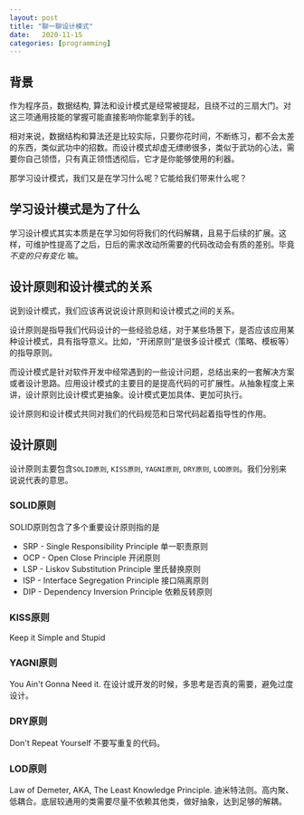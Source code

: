 ```yaml
---
layout: post
title: "聊一聊设计模式"
date:   2020-11-15
categories: [programming]
---
```


## 背景
作为程序员，数据结构, 算法和设计模式是经常被提起，且绕不过的三扇大门。对这三项通用技能的掌握可能直接影响你能拿到手的钱。

相对来说，数据结构和算法还是比较实际，只要你花时间，不断练习，都不会太差的东西，类似武功中的招数。而设计模式却虚无缥缈很多，类似于武功的心法，需要你自己领悟，只有真正领悟透彻后，它才是你能够使用的利器。

那学习设计模式，我们又是在学习什么呢？它能给我们带来什么呢？

## 学习设计模式是为了什么
学习设计模式其实本质是在学习如何将我们的代码解耦，且易于后续的扩展。这样，可维护性提高了之后，日后的需求改动所需要的代码改动会有质的差别。毕竟 *不变的只有变化* 嘛。

## 设计原则和设计模式的关系
说到设计模式，我们应该再说说设计原则和设计模式之间的关系。

设计原则是指导我们代码设计的一些经验总结，对于某些场景下，是否应该应用某种设计模式，具有指导意义。比如，“开闭原则”是很多设计模式（策略、模板等）的指导原则。

而设计模式是针对软件开发中经常遇到的一些设计问题，总结出来的一套解决方案或者设计思路。应用设计模式的主要目的是提高代码的可扩展性。从抽象程度上来讲，设计原则比设计模式更抽象。设计模式更加具体、更加可执行。

设计原则和设计模式共同对我们的代码规范和日常代码起着指导性的作用。

## 设计原则
设计原则主要包含`SOLID原则`, `KISS原则`, `YAGNI原则`, `DRY原则`, `LOD原则`。我们分别来说说代表的意思。

### SOLID原则
SOLID原则包含了多个重要设计原则指的是
 - SRP - Single Responsibility Principle 单一职责原则
 - OCP - Open Close Principle 开闭原则
 - LSP - Liskov Substitution Principle 里氏替换原则
 - ISP - Interface Segregation Principle 接口隔离原则
 - DIP - Dependency Inversion Principle 依赖反转原则

### KISS原则
Keep it Simple and Stupid

### YAGNI原则
You Ain't Gonna Need it. 在设计或开发的时候，多思考是否真的需要，避免过度设计。

### DRY原则
Don't Repeat Yourself 不要写重复的代码。

### LOD原则
Law of Demeter, AKA, The Least Knowledge Principle. 迪米特法则。高内聚、低耦合。底层较通用的类需要尽量不依赖其他类，做好抽象，达到足够的解耦。



